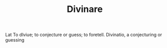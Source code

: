 ---
title: Divinare
letter: D
permalink: "/definitions/bld-divinare.html"
body: Lat To dlviue; to conjecture or guess; to foretell. Divinatio, a conjecturing
  or guessing
published_at: '2018-07-07'
source: Black's Law Dictionary 2nd Ed (1910)
layout: post
---
